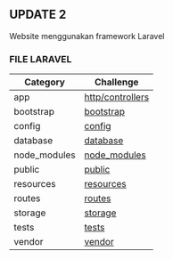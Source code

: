 ## UPDATE 2
Website menggunakan framework Laravel

### FILE LARAVEL
| Category | Challenge |
| --- | --- |
| app          | [http/controllers](/app/)
| bootstrap    | [bootstrap](/bootstrap/)
| config       | [config](/config/)
| database     | [database](/database/)
| node_modules | [node_modules](/node_modules/)
| public       | [public](/public/)
| resources    | [resources](/resources/)
| routes       | [routes](/routes/)
| storage      | [storage](/storage/)
| tests        | [tests](/tests/)
| vendor       | [vendor](/vendor/)
